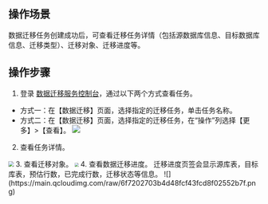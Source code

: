 
## 操作场景
数据迁移任务创建成功后，可查看迁移任务详情（包括源数据库信息、目标数据库信息、迁移类型）、迁移对象、迁移进度等。 

## 操作步骤
1. 登录 [数据迁移服务控制台](https://console.cloud.tencent.com/dts/migration)，通过以下两个方式查看任务。
 - 方式一：在【数据迁移】页面，选择指定的迁移任务，单击任务名称。
 - 方式二：在【数据迁移】页面，选择指定的迁移任务，在“操作”列选择【更多】>【查看】。
![](https://main.qcloudimg.com/raw/929235e35809902da5f89ce8fe4d4514.png)
2. 查看任务详情。
<img src="https://main.qcloudimg.com/raw/58c05c030662919d7ae7c0b7021fd333.png" style="zoom:67%;" />
3. 查看迁移对象。
<img src="https://main.qcloudimg.com/raw/33d4c9a2fff61fd871266e429cc9b29b.png" style="zoom:50%;" />
4. 查看数据迁移进度。  
迁移进度页签会显示源库表，目标库表，预估行数，已完成行数，迁移状态等信息。  
![](https://main.qcloudimg.com/raw/6f7202703b4d48fcf43fcd8f02552b7f.png)
